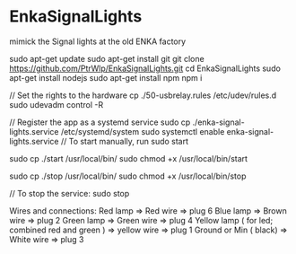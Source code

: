 # EnkaSignalLights
mimick the Signal lights at the old ENKA factory

sudo apt-get update
sudo apt-get install git
git clone https://github.com/PtrWlp/EnkaSignalLights.git
cd EnkaSignalLights
sudo apt-get install nodejs
sudo apt-get install npm
npm i

// Set the rights to the hardware
cp ./50-usbrelay.rules  /etc/udev/rules.d
sudo udevadm control -R


// Register the app as a systemd service
sudo cp ./enka-signal-lights.service /etc/systemd/system
sudo systemctl enable enka-signal-lights.service
// To start manually, run sudo start

sudo cp ./start /usr/local/bin/
sudo chmod +x /usr/local/bin/start

sudo cp ./stop /usr/local/bin/
sudo chmod +x /usr/local/bin/stop

// To stop the service:
sudo stop

Wires and connections:
Red lamp => Red wire => plug 6
Blue lamp => Brown wire => plug 2
Green lamp => Green wire => plug 4
Yellow lamp ( for led; combined red and green ) => yellow wire => plug 1
Ground or Min ( black) => White wire => plug 3

